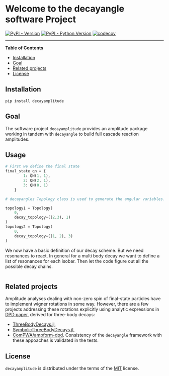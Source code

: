 # Welcome to the decayangle software Project

[![PyPI - Version](https://img.shields.io/pypi/v/decayamplitude.svg)](https://pypi.org/project/decayamplitude/)
[![PyPI - Python Version](https://img.shields.io/pypi/pyversions/decayamplitude.svg)](https://pypi.org/project/decayamplitude/)
[![codecov](https://codecov.io/gh/KaiHabermann/decayamplitude/graph/badge.svg?token=KXBO8KEQ3V)](https://codecov.io/gh/KaiHabermann/decayamplitude)
<!-- [![DOI](https://zenodo.org/badge/DOI/10.5281/zenodo.13122268.svg)](https://doi.org/10.5281/zenodo.13122268) -->

---

**Table of Contents**

- [Installation](#installation)
- [Goal](#goal)
- [Related projects](#related-projects)
- [License](#license)

## Installation

```console
pip install decayamplitude
```

## Goal

The software project `decayamplitude` provides an amplitude package working in tandem with `decayangle` to build full cascade reaction amplitudes. 

## Usage
```python
# First we define the final state
final_state_qn = {
        1: QN(1, 1),
        2: QN(2, 1),
        3: QN(0, 1)
    }

# decayangles Topology class is used to generate the angular variables. Be carefull here, as fit results may depend on the ordering. 

topology1 = Topology(
    0,
    decay_topology=((2,3), 1)
)
topology2 = Topology(
    0,
    decay_topology=((1, 2), 3)
)
```

We now have a basic definition of our decay scheme. But we need resonances to react. In general for a multi body decay we want to define a list of resonances for each isobar. Then let the code figure out all the possible decay chains.

```pyton

```

## Related projects

Amplitude analyses dealing with non-zero spin of final-state particles have to implement wigner rotations in some way.
However, there are a few projects addressing these rotations explicitly using analytic expressions in [DPD paper](https://inspirehep.net/literature/1758460), derived for three-body decays:

- [ThreeBodyDecays.jl](https://github.com/mmikhasenko/ThreeBodyDecays.jl),
- [SymbolicThreeBodyDecays.jl](https://github.com/mmikhasenko/SymbolicThreeBodyDecays.jl),
- [ComPWA/ampform-dpd](https://github.com/ComPWA/ampform-dpd).
  Consistency of the `decayangle` framework with these appoaches is validated in the tests.

## License

`decayamplitude` is distributed under the terms of the [MIT](https://mit-license.org/) license.
